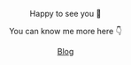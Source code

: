 <p align="center">Happy to see you 🎉<p>
<p align="center">You can know me more here 👇<p>
<div align="center"><a href="https://yuzhouu.github.io" target="_blank">Blog</a></div>
<!--
**coocooooo/coocooooo** is a ✨ _special_ ✨ repository because its `README.md` (this file) appears on your GitHub profile.

Here are some ideas to get you started:

- 🔭 I’m currently working on ...
- 🌱 I’m currently learning ...
- 👯 I’m looking to collaborate on ...
- 🤔 I’m looking for help with ...
- 💬 Ask me about ...
- 📫 How to reach me: ...
- 😄 Pronouns: ...
- ⚡ Fun fact: ...
-->
